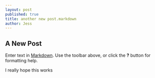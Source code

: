 ```yaml
---
layout: post
published: true
title: another new post.markdown
author: Jess
---
```




## A New Post

Enter text in [Markdown](http://daringfireball.net/projects/markdown/). Use the toolbar above, or click the **?** button for formatting help.

I really hope this works
